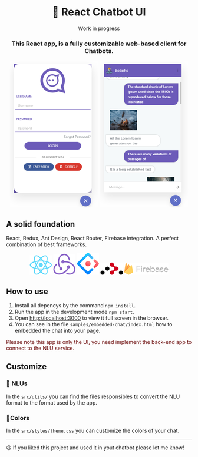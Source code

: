 <h1 align="center" style="border-bottom: none;">💬 React  Chatbot UI</h1>
<p align="center">Work in progress</p>
<h3 align="center">This React app, is a fully customizable web-based client for Chatbots.</h3>
<p align="center">
    <img src="./docs/images/app_sample_0.PNG" alt="React chat logo" width="240"/>
    <img src="./docs/images/app_sample_1.PNG" alt="React chat logo" width="240"/>
</p>

## A solid foundation
React, Redux, Ant Design, React Router, Firebase integration. A perfect combination of best frameworks.
<p align="center">
    <img src="./docs/images/icon-react.png" alt="React chat logo" width="60px"/>
    <img src="./docs/images/icon-redux.png" alt="React chat logo" width="60px"/>
    <img src="./docs/images/icon-antdesign.png" alt="React chat logo" width="60px"/>
    <img src="./docs/images/react-router-dom.png" alt="React chat logo" width="60px"/>
    <img src="./docs/images/firebase-icon.png" alt="React chat logo" width="120px"/>
</p>

## How to use
1. Install all depencys by the command `npm install`.
1. Run the app in the development mode `npm start`.
1. Open [http://localhost:3000](http://localhost:3000) to view it full screen in the browser.
1. You can see in the file `samples/embedded-chat/index.html` how to embedded the chat into your page.

<span  style="color:#660000">Please note this app is only the UI, you need implement the back-end app to connect to the NLU service.<span>

## Customize
### 🤖 NLUs
In the `src/utils/` you can find the files responsibles to convert the NLU format to the format used by the app.

### 🌈Colors
In the `src/styles/theme.css` you can customize the colors of your chat.

<hr>

😃 If you liked this project and used it in yout chatbot please let me know!
